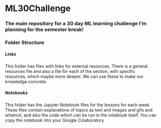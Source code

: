 # ML30Challenge

### The main repository for a 30 day ML learning challenge I'm planning for the semester break!

### Folder Structure

##### Links 
This folder has files with links for external resources. There is a general resources file and also a file for each of the section, with specific resources, which maybe more deeper. We can use these to make our knowledge concrete.

##### Notebooks
This folder has the Jupyter Notebook files for the lessons for each week. These files contain explanations of topics as text and images and gifs and whatnot, and also the code which can be run in the notebook itself. You can copy the notebook into your Google Colaboratory



